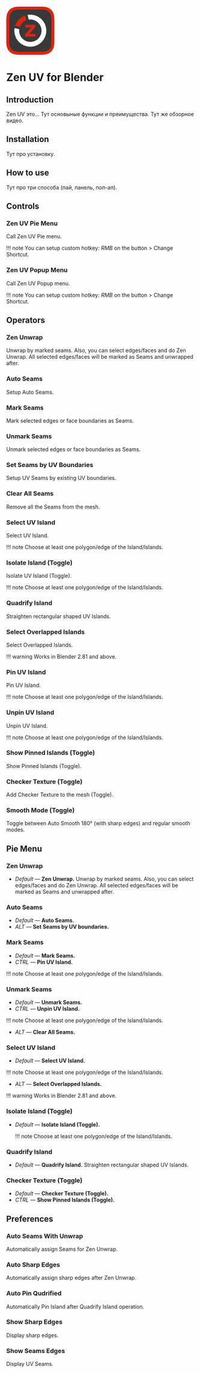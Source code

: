 ![Zen UV Logo](img/zen-uv-icon-128.png)
# Zen UV for Blender

## Introduction
Zen UV это... Тут основыные функции и преимущества. Тут же обзорное видео.

## Installation
Тут про установку.

## How to use
Тут про три способа (пай, панель, поп-ап).

## Controls

### Zen UV Pie Menu
Call Zen UV Pie menu.

!!! note
	You can setup custom hotkey: *RMB* on the button > Change Shortcut.

### Zen UV Popup Menu
Call Zen UV Popup menu.

!!! note
	You can setup custom hotkey: *RMB* on the button > Change Shortcut.

## Operators

### Zen Unwrap
Unwrap by marked seams. Also, you can select edges/faces and do Zen Unwrap. All selected edges/faces will be marked as Seams and unwrapped after.

### Auto Seams
Setup Auto Seams.

### Mark Seams
Mark selected edges or face boundaries as Seams.

### Unmark Seams
Unmark selected edges or face boundaries as Seams.

### Set Seams by UV Boundaries
Setup UV Seams by existing UV boundaries.

### Clear All Seams
Remove all the Seams from the mesh.

### Select UV Island
Select UV Island. 

!!! note
	Choose at least one polygon/edge of the Island/Islands.

### Isolate Island (Toggle)
Isolate UV Island (Toggle). 

!!! note
	Choose at least one polygon/edge of the Island/Islands.

### Quadrify Island
Straighten rectangular shaped UV Islands.

### Select Overlapped Islands
Select Overlapped Islands.

!!! warning
	Works in Blender 2.81 and above.

### Pin UV Island
Pin UV Island. 

!!! note
	Choose at least one polygon/edge of the Island/Islands.

### Unpin UV Island
Unpin UV Island. 

!!! note
	Choose at least one polygon/edge of the Island/Islands.

### Show Pinned Islands (Toggle)
Show Pinned Islands (Toggle).

### Checker Texture (Toggle)
Add Checker Texture to the mesh (Toggle).

### Smooth Mode (Toggle)
Toggle between Auto Smooth 180° (with sharp edges) and regular smooth modes.

## Pie Menu

### Zen Unwrap
- *Default* — **Zen Unwrap.** Unwrap by marked seams. Also, you can select edges/faces and do Zen Unwrap. All selected edges/faces will be marked as Seams and unwrapped after.

### Auto Seams
- *Default* — **Auto Seams.**
- *ALT* — **Set Seams by UV boundaries.**

### Mark Seams
- *Default* — **Mark Seams.**
- *CTRL* — **Pin UV Island.**

!!! note
	Choose at least one polygon/edge of the Island/Islands.

### Unmark Seams
- *Default* — **Unmark Seams.**
- *CTRL* — **Unpin UV Island.**

!!! note
	Choose at least one polygon/edge of the Island/Islands.

- *ALT* — **Clear All Seams.**

### Select UV Island
- *Default* — **Select UV Island.**

!!! note
	Choose at least one polygon/edge of the Island/Islands.

- *ALT* — **Select Overlapped Islands.**

!!! warning
	Works in Blender 2.81 and above.

### Isolate Island (Toggle)
- *Default* — **Isolate Island (Toggle).**

  

  !!! note
  Choose at least one polygon/edge of the Island/Islands.

### Quadrify Island
- *Default* — **Quadrify Island.** Straighten rectangular shaped UV Islands.

### Checker Texture (Toggle)
- *Default* — **Checker Texture (Toggle).**
- *CTRL* — **Show Pinned Islands (Toggle).** 

## Preferences

### Auto Seams With Unwrap
Automatically assign Seams for Zen Unwrap.

### Auto Sharp Edges
Automatically assign sharp edges after Zen Unwrap.

### Auto Pin Qudrified
Automatically Pin Island after Quadrify Island operation.

### Show Sharp Edges
Display sharp edges.

### Show Seams Edges
Display UV Seams.